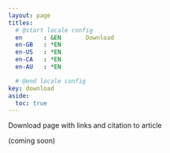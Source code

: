```yaml
---
layout: page
titles:
  # @start locale config
  en      : &EN       Download
  en-GB   : *EN
  en-US   : *EN
  en-CA   : *EN
  en-AU   : *EN

  # @end locale config
key: download
aside:
  toc: true
---
```


Download page with links and citation to article

(coming soon)
